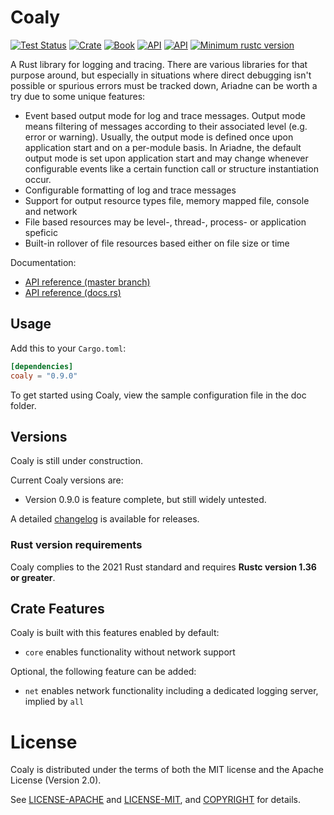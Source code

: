 # Coaly

[![Test Status](https://github.com/rust-random/rand/workflows/Tests/badge.svg?event=push)](https://github.com/rust-random/rand/actions)
[![Crate](https://img.shields.io/crates/v/rand.svg)](https://crates.io/crates/rand)
[![Book](https://img.shields.io/badge/book-master-yellow.svg)](https://rust-random.github.io/book/)
[![API](https://img.shields.io/badge/api-master-yellow.svg)](https://rust-random.github.io/rand/rand)
[![API](https://docs.rs/rand/badge.svg)](https://docs.rs/rand)
[![Minimum rustc version](https://img.shields.io/badge/rustc-1.36+-lightgray.svg)](https://github.com/rust-random/rand#rust-version-requirements)

A Rust library for logging and tracing.
There are various libraries for that purpose around, but especially in situations where direct debugging
isn't possible or spurious errors must be tracked down, Ariadne can be worth a try
due to some unique features:

- Event based output mode for log and trace messages. Output mode means filtering of messages according to their
  associated level (e.g. error or warning). Usually, the output mode is defined once upon application start and on a
  per-module basis. In Ariadne, the default output mode is set upon application start and may change whenever
  configurable events like a certain function call or structure instantiation occur.
- Configurable formatting of log and trace messages
- Support for output resource types file, memory mapped file, console and network
- File based resources may be level-, thread-, process- or application speficic
- Built-in rollover of file resources based either on file size or time

Documentation:

-   [API reference (master branch)](https://github.com/coaly)
-   [API reference (docs.rs)](https://docs.rs/coaly)


## Usage

Add this to your `Cargo.toml`:

```toml
[dependencies]
coaly = "0.9.0"
```

To get started using Coaly, view the sample configuration file in the doc folder.


## Versions

Coaly is still under construction.

Current Coaly versions are:

-   Version 0.9.0 is feature complete, but still widely untested.

A detailed [changelog](CHANGELOG.md) is available for releases.


### Rust version requirements

Coaly complies to the 2021 Rust standard and requires **Rustc version 1.36 or greater**.

## Crate Features

Coaly is built with this features enabled by default:

-   `core` enables functionality without network support

Optional, the following feature can be added:

-   `net` enables network functionality including a dedicated logging server, implied by `all`

# License

Coaly is distributed under the terms of both the MIT license and the
Apache License (Version 2.0).

See [LICENSE-APACHE](LICENSE-APACHE) and [LICENSE-MIT](LICENSE-MIT), and
[COPYRIGHT](COPYRIGHT) for details.
